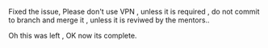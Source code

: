 Fixed the issue, 
Please don't use VPN , unless it is required ,  do not commit to branch and merge it , unless it is reviwed by the mentors..

Oh this was left , OK  now its complete.
